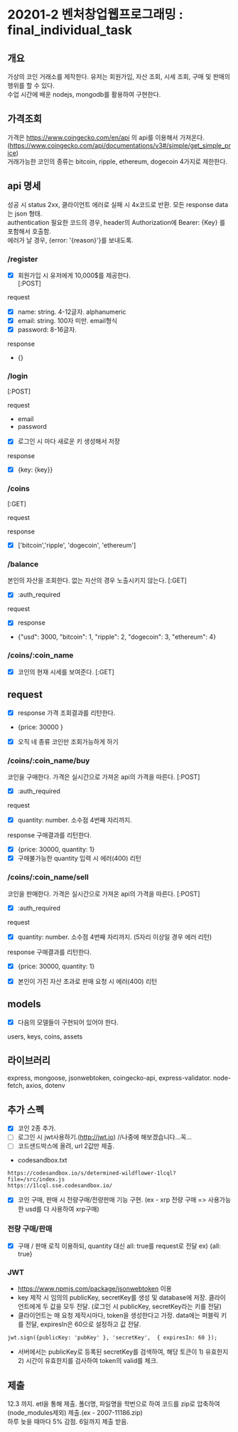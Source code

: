# 20201-2 벤처창업웹프로그래밍 : final_individual_task

## 개요

가상의 코인 거래소를 제작한다. 유저는 회원가입, 자산 조회, 시세 조회, 구매 및 판매의 행위를 할 수 있다.  
수업 시간에 배운 nodejs, mongodb를 활용하여 구현한다.

## 가격조회

가격은 https://www.coingecko.com/en/api 의 api를 이용해서 가져온다. (https://www.coingecko.com/api/documentations/v3#/simple/get_simple_price)  
거래가능한 코인의 종류는 bitcoin, ripple, ethereum, dogecoin 4가지로 제한한다.  


##  api 명세

성공 시 status 2xx, 클라이언트 에러로 실패 시 4x코드로 반환. 
모든 response data는 json 형태.  
authentication 필요한 코드의 경우, header의 Authorization에 Bearer: {Key} 를 포함해서 호출함.  
에러가 날 경우, {error: '{reason}'}를 보내도록.


### /register
- [x] 회원가입 시 유저에게 10,000$를 제공한다.  
[:POST]

request

- [x] name: string. 4-12글자. alphanumeric
- [x] email: string. 100자 미만. email형식
- [x] password: 8-16글자.

response
 - {}

###  /login
[:POST]

request
- email
- password

- [x] 로그인 시 마다 새로운 키 생성해서 저장

response
- [x] {key: {key}}

###  /coins
[:GET]

request

response
- [x] ['bitcoin','ripple', 'dogecoin', 'ethereum']

### /balance
본인의 자산을 조회한다. 없는 자산의 경우 노출시키지 않는다.
[:GET]  
- [x] :auth_required  


request

- [x] response
- {"usd": 3000, "bitcoin": 1, "ripple": 2, "dogecoin": 3, "ethereum": 4}

### /coins/:coin_name
- [x] 코인의 현재 시세를 보여준다.
[:GET]

request
- 

- [x] response
가격 조회결과를 리턴한다.
- {price: 30000 }
- [x] 오직 네 종류 코인만 조회가능하게 하기

### /coins/:coin_name/buy
코인을 구매한다. 가격은 실시간으로 가져온 api의 가격을 따른다.
[:POST]
- [x] :auth_required  

request
- [x] quantity: number. 소수점 4번째 자리까지.

response
구매결과를 리턴한다.
- [x] {price: 30000, quantity: 1}
- [x] 구매불가능한 quantity 입력 시 에러(400) 리턴

### /coins/:coin_name/sell
코인을 판매한다. 가격은 실시간으로 가져온 api의 가격을 따른다.
[:POST]
- [x] :auth_required  


request
- [x] quantity: number. 소수점 4번째 자리까지. (5자리 이상일 경우 에러 리턴)


response
구매결과를 리턴한다.
- [x] {price: 30000, quantity: 1}
- [x] 본인이 가진 자산 초과로 판매 요청 시 에러(400) 리턴


## models

- [x] 다음의 모델들이 구현되어 있어야 한다.  

users, keys, coins, assets

## 라이브러리

express, mongoose, jsonwebtoken, coingecko-api, express-validator. node-fetch, axios, dotenv

## 추가 스펙

- [x] 코인 2종 추가.  
- [ ] 로그인 시 jwt사용하기.(http://jwt.io)  //나중에 해보겠습니다...꼭...
- [ ] 코드샌드박스에 올려, url 2값만 제출.
- codesandbox.txt 
```
https://codesandbox.io/s/determined-wildflower-1lcql?file=/src/index.js
https://1lcql.sse.codesandbox.io/
```
- [x] 코인 구매, 판매 시 전량구매/전량판매 기능 구현. (ex - xrp 전량 구매 => 사용가능한 usd를 다 사용하여 xrp구매)

### 전량 구매/판매

- [x] 구매 / 판매 로직 이용하되, quantity 대신 all: true를 request로 전달
ex) {all: true}

### JWT

- https://www.npmjs.com/package/jsonwebtoken 이용  
- key 제작 시 임의의 publicKey, secretKey를 생성 및 database에 저장. 클라이언트에게 두 값을 모두 전달. (로그인 시 publicKey, secretKey라는 키를 전달)
- 클라이언트는 매 요청 제작시마다, token을 생성한다고 가정. data에는 퍼블릭 키를 전달, expiresIn은 60으로 설정하고 값 전달.
```
jwt.sign({publicKey: 'pubKey' }, 'secretKey',  { expiresIn: 60 });
```

 - 서버에서는 publicKey로 등록된 secretKey를 검색하여, 해당 토큰이 1) 유효한지 2) 시간이 유효한지를 검사하여 token의 valid를 체크.
 
 

## 제출
12.3 까지. etl을 통해 제출. 
폴더명, 파일명을 학번으로 하여 코드를 zip로 압축하여(node_modules제외) 제출.(ex - 2007-11186.zip)  
하루 늦을 때마다 5% 감점. 6일까지 제출 받음.  
